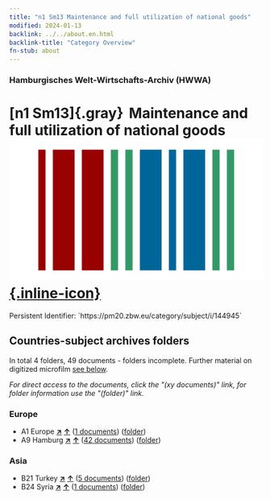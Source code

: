```yaml
---
title: "n1 Sm13 Maintenance and full utilization of national goods"
modified: 2024-01-13
backlink: ../../about.en.html
backlink-title: "Category Overview"
fn-stub: about
---
```


### Hamburgisches Welt-Wirtschafts-Archiv (HWWA)

# [n1 Sm13]{.gray}&#8201; Maintenance and full utilization of national goods &#160; [![Wikidata](/images/Wikidata-logo.svg "Wikidata"){.inline-icon}](http://www.wikidata.org/entity/Q104710401)

<div class="hint">Persistent Identifier: `https://pm20.zbw.eu/category/subject/i/144945`</div>







## Countries-subject archives folders







In total 4 folders, 49 documents - folders incomplete. Further material on digitized microfilm [see below](#filmsections).

_For direct access to the documents, click the "(xy documents)" link, for folder information use the "(folder)" link._



### Europe

- A1 Europe [**&nearr;**](../../../geo/i/140892/about.en.html "Europe (all folders)") [**&uarr;**](../../../geo/about.en.html#A1 "Country category system") (<a href="https://pm20.zbw.eu/iiifview/folder/sh/140892,144945" title="about: Europe : Maintenance and full utilization of national goods" target="_blank">1 documents</a>) ([folder](../../../../folder/sh/1408xx/140892/1449xx/144945/about.en.html))
- A9 Hamburg [**&nearr;**](../../../geo/i/140905/about.en.html "Hamburg (all folders)") [**&uarr;**](../../../geo/about.en.html#A9 "Country category system") (<a href="https://pm20.zbw.eu/iiifview/folder/sh/140905,144945" title="about: Hamburg : Maintenance and full utilization of national goods" target="_blank">42 documents</a>) ([folder](../../../../folder/sh/1409xx/140905/1449xx/144945/about.en.html))

### Asia

- B21 Turkey [**&nearr;**](../../../geo/i/141111/about.en.html "Turkey (all folders)") [**&uarr;**](../../../geo/about.en.html#B21 "Country category system") (<a href="https://pm20.zbw.eu/iiifview/folder/sh/141111,144945" title="about: Turkey : Maintenance and full utilization of national goods" target="_blank">5 documents</a>) ([folder](../../../../folder/sh/1411xx/141111/1449xx/144945/about.en.html))
- B24 Syria [**&nearr;**](../../../geo/i/141114/about.en.html "Syria (all folders)") [**&uarr;**](../../../geo/about.en.html#B24 "Country category system") (<a href="https://pm20.zbw.eu/iiifview/folder/sh/141114,144945" title="about: Syria : Maintenance and full utilization of national goods" target="_blank">1 documents</a>) ([folder](../../../../folder/sh/1411xx/141114/1449xx/144945/about.en.html))



<a id="filmsections" />













